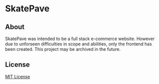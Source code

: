 # SkatePave

## About

SkatePave was intended to be a full stack e-commerce website. However due to unforseen difficulties in scope and abilities, only the frontend has been created. This project may be archived in the future.

## License
[MIT License](https://github.com/WeiJian123-tech/SkatePave/blob/main/LICENSE)

